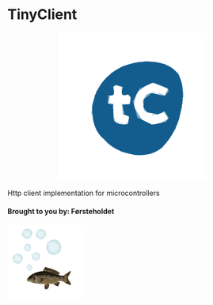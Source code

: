# TinyClient
<p align="center">
  <img height="300px" width="300px" src="assets/animated_logo.svg"/>
</p>
Http client implementation for microcontrollers



#### Brought to you by: Førsteholdet
<p align="left">
  <img height="150px" width="150px" src="assets/logo_fish_animated.svg"/>
</p>
